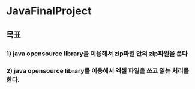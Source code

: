 # JavaFinalProject

## 목표
### 1) java opensource library를 이용해서 zip파일 안의 zip파일을 푼다
### 2) java opensource library를 이용해서 엑셀 파일을 쓰고 읽는 처리를 한다.
